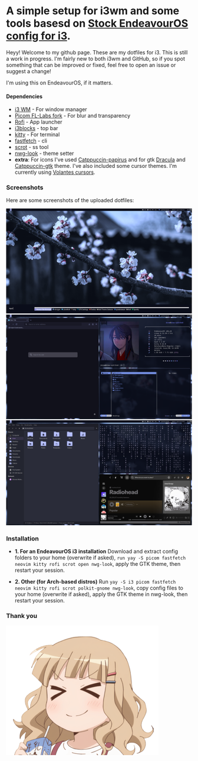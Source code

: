 # A simple setup for i3wm and some tools basesd on [Stock EndeavourOS config for i3](https://github.com/endeavouros-team/endeavouros-i3wm-setup).

Heyy! Welcome to my github page.
These are my dotfiles for i3. This is still a work in progress. I'm fairly new to both i3wm and GitHub, so if you spot something that can be improved or fixed, feel free to open an issue or suggest a change!

I'm using this on EndeavourOS, if it matters.

#### Dependencies

- [i3 WM](https://i3wm.org/) - For window manager
- [Picom FL-Labs fork](https://github.com/FT-Labs/picom) - For blur and transparency
- [Rofi](https://github.com/davatorium/rofi) - App launcher
- [i3blocks](https://github.com/vivien/i3blocks) - top bar
- [kitty](https://github.com/kovidgoyal/kitty) - For terminal
- [fastfetch](https://github.com/fastfetch-cli/fastfetch) - cli
- [scrot](https://github.com/resurrecting-open-source-projects/scrot) - ss tool
- [nwg-look](https://github.com/nwg-piotr/nwg-look) - theme setter
- **extra**: For icons I've used [Catppuccin-papirus](https://github.com/catppuccin/papirus-folders) and for gtk [Dracula](https://github.com/dracula/gtk) and [Catppuccin-gtk](https://github.com/Fausto-Korpsvart/Catppuccin-GTK-Theme) theme. I've also included some cursor themes. I'm currently using [Volantes cursors](https://github.com/varlesh/volantes-cursors).

### Screenshots
Here are some screenshots of the uploaded dotfiles:

![screenshot1](assets/screenshot1.png)
![screenshto2](assets/screenshot2.png)
![screenshot3](assets/screenshot3.png)

### Installation 

- **1. For an EndeavourOS i3 installation**
  Download and extract config folders to your home (overwrite if asked), `run yay -S picom fastfetch neovim kitty rofi scrot open nwg-look`, apply the GTK theme, then restart your session.

- **2. Other (for Arch-based distros)**
  Run `yay -S i3 picom fastfetch neovim kitty rofi scrot polkit-gnome nwg-look`, copy config files to your home (overwrite if asked), apply the GTK theme in nwg-look, then restart your session.

### Thank you 
![ty](wallpapers/4.png)
